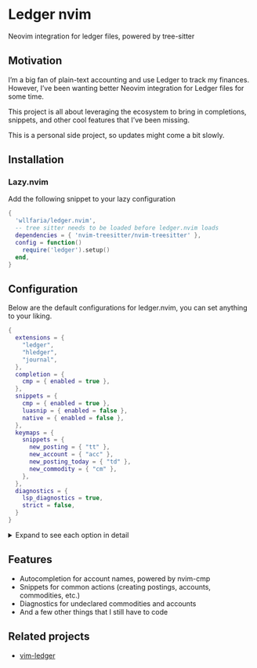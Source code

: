 # Ledger nvim

Neovim integration for ledger files, powered by tree-sitter

## Motivation

I’m a big fan of plain-text accounting and use Ledger to track my finances.
However, I’ve been wanting better Neovim integration for Ledger files for
some time.

This project is all about leveraging the ecosystem to bring in completions,
snippets, and other cool features that I’ve been missing.

This is a personal side project, so updates might come a bit slowly.

## Installation

### Lazy.nvim

Add the following snippet to your lazy configuration

```lua
{
  'wllfaria/ledger.nvim',
  -- tree sitter needs to be loaded before ledger.nvim loads
  dependencies = { 'nvim-treesitter/nvim-treesitter' },
  config = function()
    require('ledger').setup()
  end,
}
```

## Configuration

Below are the default configurations for ledger.nvim, you can set anything
to your liking.

```lua
{
  extensions = {
    "ledger",
    "hledger",
    "journal",
  },
  completion = {
    cmp = { enabled = true },
  },
  snippets = {
    cmp = { enabled = true },
    luasnip = { enabled = false },
    native = { enabled = false },
  },
  keymaps = {
    snippets = {
      new_posting = { "tt" },
      new_account = { "acc" },
      new_posting_today = { "td" },
      new_commodity = { "cm" },
    },
  },
  diagnostics = {
    lsp_diagnostics = true,
    strict = false,
  }
}
```

<details>
<summary>Expand to see each option in detail</summary>

- The `extensions` field lets you specify which file extensions should be recognized
  as Ledger files. The plugin will parse these files to extract account names,
  commodities, and other info used for autocompletion and diagnostics.
- The `completion` field controls which completion engine is used for account and
  commodities completion. Right now, we only support nvim-cmp, but this will expand
  soon. You can disable completion by setting the enabled value to false.
- The `snippets` field defines which snippet engine you want to use. Currently, we
  support native, cmp, and luasnip, with cmp being the default.
  - `cmp`: This sets up snippets as a completion source in nvim-cmp, offering snippet
    autocompletion. It works well even when combined with luasnip.
  - `native`: This uses vim.snippet.expand and sets keymaps for each snippet based on
    the keymaps field. It’s a bit clunky, but it’s an option if you prefer it.
  - `luasnip`: This integrates with luasnip to add snippets to Ledger files. It also
    works smoothly alongside nvim-cmp.
- The `keymaps` field defines key mappings for different parts of the plugin:
  - The `snippets` section defines keymaps or triggers for snippets. If you're using
    native as your snippet engine, this will set the actual keymap in Neovim. You can
    disable a snippet by either removing it from the list or removing its triggers.
- The `diagnostics` field lets you customize how diagnostics work in Ledger:
  - `lsp_diagnostics` sets diagnostics using vim.diagnostic.set, so it works like an
    LSP diagnostic, populating your workspace diagnostics.
  - `strict` ensures that undeclared commodities and accounts are treated as errors
    rather than warnings.

</details>

## Features

- Autocompletion for account names, powered by nvim-cmp
- Snippets for common actions (creating postings, accounts, commodities, etc.)
- Diagnostics for undeclared commodities and accounts
- And a few other things that I still have to code

## Related projects

- [vim-ledger](https://github.com/ledger/vim-ledger)
